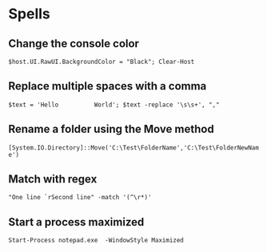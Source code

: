 # Spells

## Change the console color

`$host.UI.RawUI.BackgroundColor = "Black"; Clear-Host`

## Replace multiple spaces with a comma

`$text = 'Hello          World'; $text -replace '\s\s+', ","`

## Rename a folder using the Move method

`[System.IO.Directory]::Move('C:\Test\FolderName','C:\Test\FolderNewName')`

## Match with regex

``"One line `rSecond line" -match '(^\r*)'``

## Start a process maximized

`Start-Process notepad.exe  -WindowStyle Maximized`